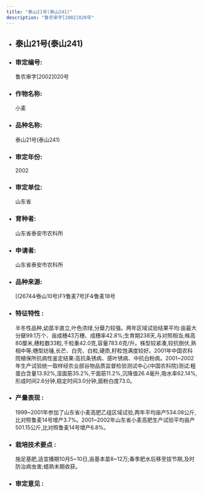 ```yaml
---
title: "泰山21号(泰山241)"
description: "鲁农审字[2002]020号"
---
```

* ## 泰山21号(泰山241)
* ###  审定编号:  
   鲁农审字[2002]020号

*  ### 作物名称:  
   小麦

*   ###  品种名称: 
    泰山21号(泰山241)

*   ### 审定年份: 
    2002

*   ### 审定单位:  
    山东省

*   ### 育种者:  
    山东省泰安市农科所

*   ### 申请者:  
    山东省泰安市农科所

*   ### 品种来源:  
    [(26744∕泰山10号)F1∕鲁麦7号]F4∕鲁麦18号

*   ### 特征特性 : 
    半冬性品种,幼苗半直立,叶色浓绿,分蘖力较强。两年区域试验结果平均:亩最大分蘖99.1万个、亩成穗43万穗、成穗率42.8%;生育期238天,与对照相当;株高80厘米,穗粒数33粒,千粒重42.0克,容量783.6克/升。株型较紧凑,较抗倒伏,熟相中等;穗型纺锤,长芒、白壳、白粒,硬质,籽粒饱满度较好。2001年中国农科院植保所抗病性鉴定结果:高抗条锈病、感叶锈病、中抗白粉病。2001~2002年生产试验统一取样经农业部谷物品质监督检验测试中心(中国农科院)测试:粗蛋白含量13.92%,湿面筋35.2%,干面筋11.2%,沉降值26.4毫升,吸水率62.14%,形成时间2.6分钟,稳定时间3.0分钟,面粉白度73.0。

*   ### 产量表现 : 
    1999~2001年参加了山东省小麦高肥乙组区域试验,两年平均亩产534.08公斤,比对照鲁麦14号增产3.7%。2001~2002年山东省小麦高肥生产试验平均亩产501.15公斤,比对照鲁麦14号增产6.8%。

*   ### 栽培技术要点 : 
    施足基肥,适宜播期10月5~10日,亩基本苗8~12万;春季肥水后移至拔节期,及时防治病虫害;蜡熟末期收获。

*   ### 审定意见 : 
    
